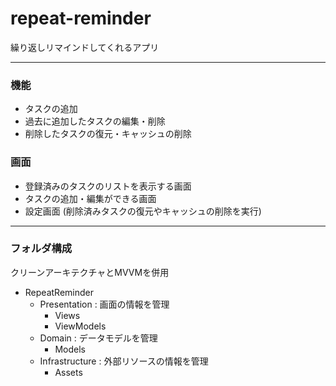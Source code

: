 # repeat-reminder
繰り返しリマインドしてくれるアプリ

***

### 機能
* タスクの追加
* 過去に追加したタスクの編集・削除
* 削除したタスクの復元・キャッシュの削除

### 画面
* 登録済みのタスクのリストを表示する画面
* タスクの追加・編集ができる画面
* 設定画面 (削除済みタスクの復元やキャッシュの削除を実行)

***

### フォルダ構成
クリーンアーキテクチャとMVVMを併用
* RepeatReminder
  * Presentation : 画面の情報を管理
    * Views
    * ViewModels
  * Domain : データモデルを管理
    * Models
  * Infrastructure : 外部リソースの情報を管理
    * Assets 
  
